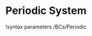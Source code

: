 <!-- MOOSE Documentation Stub: Remove this when content is added. -->

# Periodic System
!syntax parameters /BCs/Periodic

